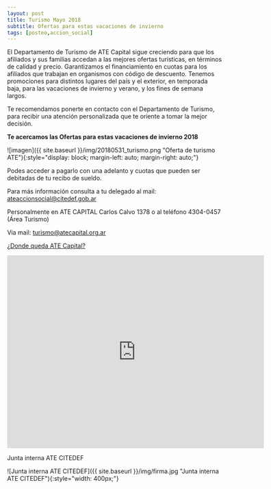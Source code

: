 ```yaml
---
layout: post
title: Turismo Mayo 2018
subtitle: Ofertas para estas vacaciones de invierno
tags: [posteo,accion_social]
---
```


El Departamento de Turismo de ATE Capital sigue creciendo para que los afiliados y sus familias accedan a las mejores ofertas turísticas, en términos de calidad y precio.
Garantizamos el financiamiento en cuotas para los afiliados que trabajan en organismos con código de descuento.
Tenemos promociones para distintos lugares del país y el exterior, en temporada baja, para las vacaciones de invierno y verano, y los fines de semana largos.

Te recomendamos ponerte en contacto con el Departamento de Turismo, para recibir una atención personalizada que te oriente a tomar la mejor decisión.


**Te acercamos las Ofertas para estas vacaciones de invierno 2018**


![imagen]({{ site.baseurl }}/img/20180531_turismo.png "Oferta de turismo ATE"){:style="display: block; margin-left: auto; margin-right: auto;"}


Podes acceder a pagarlo con una adelanto y cuotas que pueden ser debitadas de tu recibo de sueldo.

Para más información consulta a tu delegado al mail:
[ateaccionsocial@citedef.gob.ar](mailto:ateaccionsocial@citedef.gob.ar)

Personalmente en ATE CAPITAL  Carlos Calvo 1378 o  al teléfono 4304-0457 (Área Turismo)

 Via mail: [turismo@atecapital.org.ar](mailto:turismo@atecapital.org.ar)

[¿Donde queda ATE Capital?](https://goo.gl/maps/ZNSQ1D66ENm)

<iframe src="https://www.google.com/maps/embed?pb=!1m14!1m8!1m3!1d31241.237393676533!2d-58.41439747771341!3d-34.6084457171281!3m2!1i1024!2i768!4f13.1!3m3!1m2!1s0x95bccb27a28acb9b%3A0x8303f7eb51b5f219!2sATE+Capital!5e0!3m2!1ses-419!2sar!4v1527771121994" width="600" height="450" frameborder="0" style="border:0" allowfullscreen></iframe>



Junta interna ATE CITEDEF

![Junta interna ATE CITEDEF]({{ site.baseurl }}/img/firma.jpg "Junta interna ATE CITEDEF"){:style="width: 400px;"}

